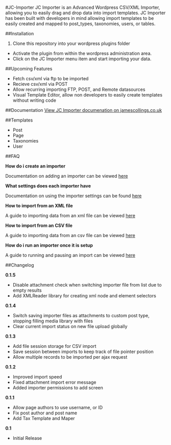#JC-Importer
JC Importer is an Advanced Wordpress CSV/XML Importer, allowing you to easily drag and drop data into import templates. JC Importer has been built with developers in mind allowing import templates to be easily created and mapped to post_types, taxonomies, users, or tables.

##Installation
1. Clone this repository into your wordpress plugins folder
* Activate the plugin from within the wordpress administration area.
* Click on the JC Importer menu item and start importing your data.

##Upcoming Features
* Fetch csv/xml via ftp to be imported
* Recieve csv/xml via POST
* Allow recurring importing FTP, POST, and Remote datasources
* Visual Template Editor, allow non developers to easily create templates without writing code

##Documentation
[View JC Importer documenation on jamescollings.co.uk](http://jamescollings.co.uk/docs/v1/jc-importer/)

##Templates
* Post
* Page
* Taxonomies
* User

##FAQ

**How do i create an importer**

Documentation on adding an importer can be viewed [here](http://jamescollings.co.uk/docs/v1/jc-importer/getting-started/adding-an-importer/)

**What settings does each importer have**

Documentation on using the importer settings can be found [here](http://jamescollings.co.uk/docs/v1/jc-importer/getting-started/importer-settings/)

**How to import from an XML file**

A guide to importing data from an xml file can be viewed [here](http://jamescollings.co.uk/docs/v1/jc-importer/getting-started/importing-from-an-xml-file/)

**How to import from an CSV file**

A guide to importing data from an csv file can be viewed [here](http://jamescollings.co.uk/docs/v1/jc-importer/getting-started/importing-from-a-csv-file/)

**How do i run an importer once it is setup**

A guide to running and pausing an import can be viewed [here](http://jamescollings.co.uk/docs/v1/jc-importer/getting-started/running-an-import/)

##Changelog

**0.1.5**

* Disable attachment check when switching importer file from list due to empty results
* Add XMLReader library for creating xml node and element selectors

**0.1.4**

* Switch saving importer files as attachments to custom post type, stopping filling media library with files
* Clear current import status on new file upload globally

**0.1.3**

* Add file session storage for CSV import
* Save session between imports to keep track of file pointer position
* Allow multiple records to be imported per ajax request

**0.1.2**

* Improved import speed
* Fixed attachment import error message
* Added importer permissions to add screen

**0.1.1**

* Allow page authors to use username, or ID
* Fix post author and post name
* Add Tax Template and Maper

**0.1** 

* Initial Release